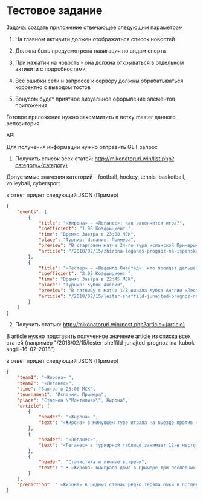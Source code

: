 # Тестовое задание

Задача: создать приложение отвечающее следующим параметрам

1) На главном активити должен отображаться список новостей

2) Должна быть предусмотрена навигация по видам спорта

3) При нажатии на новость - она должна открываться в отдельном активити с подробностями

4) Все ошибки сети и запросов к серверу должны обрабатываться корректно с выводом тостов

5) Бонусом будет приятное визуальное оформление элементов приложения

Готовое приложение нужно закоммитить в ветку master данного репозитория

API

Для получения информации нужно отправить GET запрос

1) Получить список всех статей:
http://mikonatoruri.win/list.php?category={category}

Допустимые значения категорий - football, hockey, tennis, basketball, volleyball, cybersport

в ответ придет следующий JSON (Пример)
```json
{
    "events": [
        {
            "title": "«Жирона» – «Леганес»: как закончится игра?",
            "coefficient": "1.98 Коэффициент ",
            "time": "Время: Завтра в 23:00 МСК",
            "place": "Турнир: Испания. Примера",
            "preview": "В стартовом матче 24-го тура испанской Примеры«Жирона» сыграет с «Леганесом». В первом круге соперники сыграли вничью 0:0. Будет ли определен победитель в этой встрече? Предлагаем наш прогноз. ",
            "article": "/2018/02/15/zhirona-leganes-prognoz-na-ispanskuju-la-ligu-16-02-2018"
        },
        {
            "title": "«Лестер» – «Шеффилд Юнайтед»: кто пройдет дальше?",
            "coefficient": "2.02 Коэффициент ",
            "time": "Время: Завтра в 22:45 МСК",
            "place": "Турнир: Кубок Англии",
            "preview": "В пятницу в матче 1/8 финала Кубка Англии «Лестер» сыграет с «Шеффилд Юнайтед». Регламент турнира предполагает только один поединок, поэтому вряд ли в планы хозяев входит переигровка. Удастся ли «лисам» выиграть поединок? Предлагаем наш прогноз....",
            "article": "/2018/02/15/lester-sheffild-junajted-prognoz-na-kubok-anglii-16-02-2018"
        }
    ]
}
```

2) Получить статью:
http://mikonatoruri.win/post.php?article={article}

В article нужно подставить полученное значение article из списка всех статей (например "/2018/02/15/lester-sheffild-junajted-prognoz-na-kubok-anglii-16-02-2018")

в ответ придет следующий JSON (Пример)

```json
{
    "team1": "«Жирона» ",
    "team2": "«Леганес»",
    "time": "Завтра в 23:00 МСК",
    "tournament": "Испания. Примера",
    "place": "Стадион \"Монтиливи\", Жирона",
    "article": [
        {
            "header": "«Жирона» ",
            "text": "«Жирона» в минувшем туре играла на выезде против «Севильи». Поединок был важен в плане шансов каталонского клуба вмешаться в распределение путевок в еврокубки. Как оказалось, пока еще «жиронцам» рановато на международную арену. Единственный точный удар «нервионцев» в конце первого тайма оказался победным.Поражение от «Севильи» прервало неплохую серию подопечных Пабло Мачина, на протяжении которой они сыграли на выезде вничью с мадридским «Атлетико» 1:1 и «Малагой» 0:0, а также одержали две домашние победы над «Лас-Пальмасом» 6:0 и «Атлетиком» Бильбао 2:0. В целом за шесть предыдущих домашних поединков «Жирона» уступила только «Алавесу» 2:3. В тоже время к выше указанным победам можно также добавить за этот период успех в матчах с мадридским «Реалом» 3:2 и «Хетафе» 1:0.В лазарете у каталонцев Хосе Аурелио Суарес, Пере Понс и Дуглас Луис."
        },
        {
            "header": "«Леганес»",
            "text": "«Леганес» в турнирной таблице занимает 12-е место, отставая от десятой «Жироны» на два очка, хотя и сыграл на одну встречу меньше.«Леганес» очень неплохо выступал в национальном Кубке, где завершил выступление на стадии полуфинала. Игра на двух фронтах сказалась на результатах команды в январе. В пяти последних турах «лесники» одержали всего одну победу – дома над «Эспаньолом» 3:2. Кроме этого два поединка завершили вничью – с «Алавесом» и «Хетафе», причем оба на выезде, а также уступили «Бетису» и «Эйбару». Хотя в целом на выезде «Леганес» играет слабо. На полях соперников подопечные Асьера Гаритано не побеждали уже восемь матчей подряд, уступив в пяти из них.Не сыграет из-за дисквалификации Димитриос Сиовас. В лазарете Александр Шимановски и Мауро дос Сантос."
        },
        {
            "header": "Статистика и личные встречи",
            "text": " • «Жирона» выиграла дома в Примере три последних матча подряд, не пропустив ни гола.\n • «Леганес» проиграл в чемпионате пять из восьми предыдущих гостевых поединков.\n • В пяти последних матчах «Жироны» в Примере забивала только одна команда.\n • Из 12 гостевых встреч «Леганеса» в девяти забивала только одна команда.\n • Три последних очных поединка между соперниками завершились вничью.\n"
        }
    ],
    "prediction": " «Жирона» в родных стенах редко теряла очки в последнее время  – четыре победы и одна ничья в шести последних встречах, причем  и пропустили в пяти предыдущих домашних поединках каталонцы только дважды. «Леганес» слабо играет в гостях, к тому ни разу в истории не удалось обыграть «жиронцев» на их поле."
}
```
